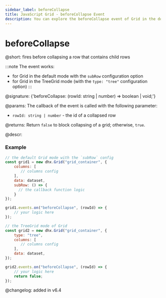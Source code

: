 ```yaml
---
sidebar_label: beforeCollapse
title: JavaScript Grid - beforeCollapse Event 
description: You can explore the beforeCollapse event of Grid in the documentation of the DHTMLX JavaScript UI library. Browse developer guides and API reference, try out code examples and live demos, and download a free 30-day evaluation version of DHTMLX Suite.
---
```


# beforeCollapse

@short: fires before collapsing a row that contains child rows

:::note
The event works:
- for Grid in the default mode with the `subRow` configuration option
- for Grid in the TreeGrid mode (with the `type: "tree"` configuration option)
:::

@signature: {'beforeCollapse: (rowId: string | number) => boolean | void;'}

@params:
The callback of the event is called with the following parameter:
- `rowId: string | number` - the id of a collapsed row

@returns:
Return `false` to block collapsing of a grid; otherwise, `true`.

@descr:

### Example

~~~jsx {7-9,12-14}
// the default Grid mode with the `subRow` config
const grid1 = new dhx.Grid("grid_container", {
    columns: [
       // columns config
    ],
    data: dataset,
    subRow: () => { 
      // the callback function logic 
    }
});

grid1.events.on("beforeCollapse", (rowId) => {
    // your logic here
});
~~~

~~~jsx {3,10-13}
// the TreeGrid mode of Grid
const grid2 = new dhx.Grid("grid_container", {
    type: "tree",
    columns: [
       // columns config
    ],
    data: dataset,
});

grid2.events.on("beforeCollapse", (rowId) => {
    // your logic here
    return false;
});
~~~


@changelog: added in v6.4
